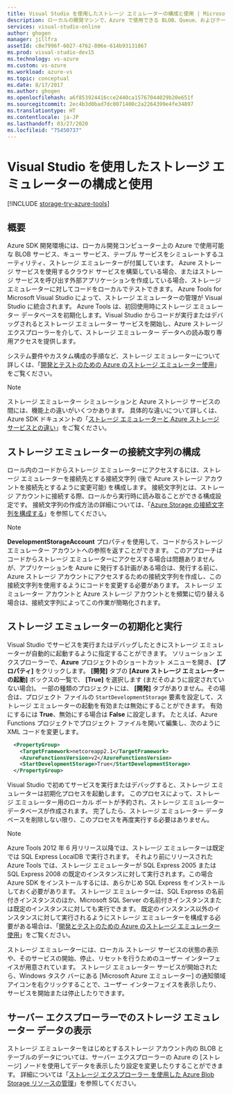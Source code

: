 ```yaml
---
title: Visual Studio を使用したストレージ エミュレーターの構成と使用 | Microsoft Docs
description: ローカルの開発マシンで、Azure で使用できる BLOB、Queue、およびテーブル ストレージ サービスをシミュレートするユーティリティであるストレージ エミュレーターの構成と使用。
services: visual-studio-online
author: ghogen
manager: jillfra
assetId: c8e7996f-6027-4762-806e-614b93131867
ms.prod: visual-studio-dev15
ms.technology: vs-azure
ms.custom: vs-azure
ms.workload: azure-vs
ms.topic: conceptual
ms.date: 8/17/2017
ms.author: ghogen
ms.openlocfilehash: a6f853924416cce2440ca15767044029b20e651f
ms.sourcegitcommit: 2ec4b3d0bad7dc0071400c2a2264399e4fe34897
ms.translationtype: HT
ms.contentlocale: ja-JP
ms.lasthandoff: 03/27/2020
ms.locfileid: "75450737"
---
```

# <a name="configuring-and-using-the-storage-emulator-with-visual-studio"></a>Visual Studio を使用したストレージ エミュレーターの構成と使用

[!INCLUDE [storage-try-azure-tools](../includes/storage-try-azure-tools.md)]

## <a name="overview"></a>概要

Azure SDK 開発環境には、ローカル開発コンピューター上の Azure で使用可能な BLOB サービス、キュー サービス、テーブル サービスをシミュレートするユーティリティ、ストレージ エミュレーターが付属しています。 Azure ストレージ サービスを使用するクラウド サービスを構築している場合、またはストレージ サービスを呼び出す外部アプリケーションを作成している場合、ストレージ エミュレーターに対してコードをローカルでテストできます。 Azure Tools for Microsoft Visual Studio によって、ストレージ エミュレーターの管理が Visual Studio に統合されます。 Azure Tools は、初回使用時にストレージ エミュレーター データベースを初期化します。Visual Studio からコードが実行またはデバッグされるとストレージ エミュレーター サービスを開始し、Azure ストレージ エクスプローラーを介して、ストレージ エミュレーター データへの読み取り専用アクセスを提供します。

システム要件やカスタム構成の手順など、ストレージ エミュレーターについて詳しくは、「[開発とテストのための Azure のストレージ エミュレーター使用](storage/common/storage-use-emulator.md)」をご覧ください。

> [!NOTE]
> ストレージ エミュレーター シミュレーションと Azure ストレージ サービスの間には、機能上の違いがいくつかあります。 具体的な違いについて詳しくは、Azure SDK ドキュメントの「[ストレージ エミュレーターと Azure ストレージ サービスとの違い](storage/common/storage-use-emulator.md)」をご覧ください。

## <a name="configuring-a-connection-string-for-the-storage-emulator"></a>ストレージ エミュレーターの接続文字列の構成

ロール内のコードからストレージ エミュレーターにアクセスするには、ストレージ エミュレーターを接続先とする接続文字列 (後で Azure ストレージ アカウントを接続先とするように変更可能) を構成します。 接続文字列とは、ストレージ アカウントに接続する際、ロールから実行時に読み取ることができる構成設定です。 接続文字列の作成方法の詳細については、「[Azure Storage の接続文字列を構成する](/azure/storage/common/storage-configure-connection-string)」を参照してください。

> [!NOTE]
> **DevelopmentStorageAccount** プロパティを使用して、コードからストレージ エミュレーター アカウントへの参照を返すことができます。 このアプローチはコードからストレージ エミュレーターにアクセスする場合は問題ありませんが、アプリケーションを Azure に発行する計画がある場合は、発行する前に、Azure ストレージ アカウントにアクセスするための接続文字列を作成し、この接続文字列を使用するようにコードを変更する必要があります。 ストレージ エミュレーター アカウントと Azure ストレージ アカウントとを頻繁に切り替える場合は、接続文字列によってこの作業が簡略化されます。

## <a name="initializing-and-running-the-storage-emulator"></a>ストレージ エミュレーターの初期化と実行

Visual Studio でサービスを実行またはデバッグしたときにストレージ エミュレーターが自動的に起動するように指定することができます。 ソリューション エクスプローラーで、**Azure** プロジェクトのショートカット メニューを開き、 **[プロパティ]** をクリックします。 **[開発]** タブの **[Azure ストレージ エミュレーターの起動]** ボックスの一覧で、 **[True]** を選択します (まだそのように設定されていない場合)。  一部の種類のプロジェクトには、 **[開発]** タブがありません。その場合は、プロジェクト ファイルの `StartDevelopmentStorage` 要素を設定して、ストレージ エミュレーターの起動を有効または無効にすることができます。 有効にするには **True**、無効にする場合は **False** に設定します。  たとえば、Azure Functions プロジェクトでプロジェクト ファイルを開いて編集し、次のように XML コードを変更します。

```xml
  <PropertyGroup>
    <TargetFramework>netcoreapp2.1</TargetFramework>
    <AzureFunctionsVersion>v2</AzureFunctionsVersion>
    <StartDevelopmentStorage>True</StartDevelopmentStorage>
  </PropertyGroup>
```

Visual Studio で初めてサービスを実行またはデバッグすると、ストレージ エミュレーターは初期化プロセスを起動します。 このプロセスによって、ストレージ エミュレーター用のローカル ポートが予約され、ストレージ エミュレーター データベースが作成されます。 完了したら、ストレージ エミュレーター データベースを削除しない限り、このプロセスを再度実行する必要はありません。

> [!NOTE]
> Azure Tools 2012 年 6 月リリース以降では、ストレージ エミュレーターは既定では SQL Express LocalDB で実行されます。 それより前にリリースされた Azure Tools では、ストレージ エミュレーターが SQL Express 2005 または SQL Express 2008 の既定のインスタンスに対して実行されます。この場合 Azure SDK をインストールするには、あらかじめ SQL Express をインストールしておく必要があります。 ストレージ エミュレーターは、SQL Express の名前付きインスタンスのほか、Microsoft SQL Server の名前付きインスタンスまたは既定のインスタンスに対しても実行できます。 既定のインスタンス以外のインスタンスに対して実行されるようにストレージ エミュレーターを構成する必要がある場合は、「[開発とテストのための Azure のストレージ エミュレーター使用](storage/common/storage-use-emulator.md)」をご覧ください。

ストレージ エミュレーターには、ローカル ストレージ サービスの状態の表示や、そのサービスの開始、停止、リセットを行うためのユーザー インターフェイスが用意されています。 ストレージ エミュレーター サービスが開始されたら、Windows タスク バーにある [Microsoft Azure エミュレーター] の通知領域アイコンを右クリックすることで、ユーザー インターフェイスを表示したり、サービスを開始または停止したりできます。

## <a name="viewing-storage-emulator-data-in-server-explorer"></a>サーバー エクスプローラーでのストレージ エミュレーター データの表示

ストレージ エミュレーターをはじめとするストレージ アカウント内の BLOB とテーブルのデータについては、サーバー エクスプローラーの Azure の [ストレージ] ノードを使用してデータを表示したり設定を変更したりすることができます。 詳細については「[ストレージ エクスプローラー を使用した Azure Blob Storage リソースの管理](https://docs.microsoft.com/azure/vs-azure-tools-storage-explorer-blobs)」を参照してください。

